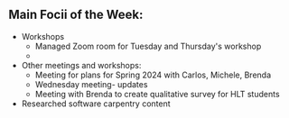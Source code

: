 ## Main Focii of the Week:
- Workshops 
    - Managed Zoom room for Tuesday and Thursday's workshop
  - 
- Other meetings and workshops:
    - Meeting for plans for Spring 2024 with Carlos, Michele, Brenda
    - Wednesday meeting- updates
    - Meeting with Brenda to create qualitative survey for HLT students
- Researched software carpentry content

